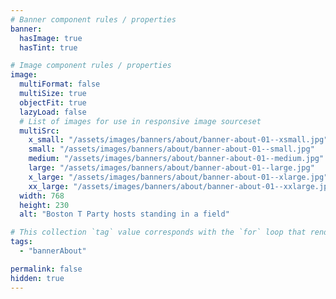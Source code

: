 ```yaml
---
# Banner component rules / properties
banner:
  hasImage: true
  hasTint: true

# Image component rules / properties
image:
  multiFormat: false
  multiSize: true
  objectFit: true
  lazyLoad: false
  # List of images for use in responsive image sourceset
  multiSrc:
    x_small: "/assets/images/banners/about/banner-about-01--xsmall.jpg"
    small: "/assets/images/banners/about/banner-about-01--small.jpg"
    medium: "/assets/images/banners/about/banner-about-01--medium.jpg"
    large: "/assets/images/banners/about/banner-about-01--large.jpg"
    x_large: "/assets/images/banners/about/banner-about-01--xlarge.jpg"
    xx_large: "/assets/images/banners/about/banner-about-01--xxlarge.jpg"
  width: 768
  height: 230
  alt: "Boston T Party hosts standing in a field"

# This collection `tag` value corresponds with the `for` loop that renders this content
tags:
  - "bannerAbout"

permalink: false
hidden: true
---
```

